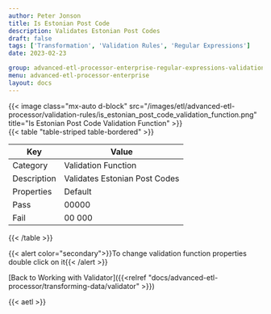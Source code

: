 ```yaml
---
author: Peter Jonson
title: Is Estonian Post Code
description: Validates Estonian Post Codes
draft: false
tags: ['Transformation', 'Validation Rules', 'Regular Expressions']
date: 2023-02-23

group: advanced-etl-processor-enterprise-regular-expressions-validation
menu: advanced-etl-processor-enterprise
layout: docs
---
```


{{< image class="mx-auto d-block"  src="/images/etl/advanced-etl-processor/validation-rules/is_estonian_post_code_validation_function.png" title="Is Estonian Post Code Validation Function" >}}
\
{{< table "table-striped table-bordered" >}}

| Key         | Value                         |
| ----------- | ----------------------------- |
| Category    | Validation Function           |
| Description | Validates Estonian Post Codes |
| Properties  | Default                       |
| Pass        | 00000                         |
| Fail        | 00 000                        |

{{< /table >}}

{{< alert color="secondary">}}To change validation function properties double click on it{{< /alert >}}

[Back to Working with Validator]({{<relref "docs/advanced-etl-processor/transforming-data/validator" >}})

{{< aetl >}}
